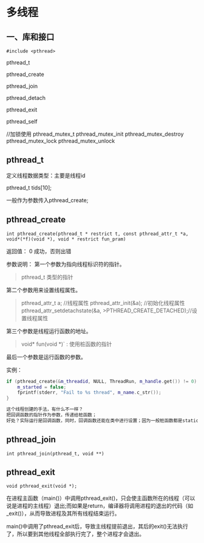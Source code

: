 # 多线程

## 一、库和接口

`#include <pthread>`


pthread_t

pthread_create

pthread_join

pthread_detach

pthread_exit

pthread_self

//加锁使用
pthread_mutex_t
pthread_mutex_init
pthread_mutex_destroy
pthread_mutex_lock
pthread_mutex_unlock



## pthread_t

定义线程数据类型：主要是线程id

pthread_t tids[10];

一般作为参数传入pthread_create;


## pthread_create

`int pthread_create(pthread_t * restrict t, const pthread_attr_t *a, void*(*f)(void *), void * restrict fun_pram) `

返回值： 0 成功，否则出错

参数说明：
第一个参数为指向线程标识符的指针。
>pthread_t 类型的指针

第二个参数用来设置线程属性。

>pthread_attr_t a; //线程属性
>pthread_attr_init(&a);  //初始化线程属性
>pthread_attr_setdetachstate(&a, >PTHREAD_CREATE_DETACHED);//设置线程属性


第三个参数是线程运行函数的地址。

  >void* fun(void *)` : 使用桩函数的指针

最后一个参数是运行函数的参数。




实例：


``` c++
if (pthread_create(&m_threadid, NULL, ThreadRun, m_handle.get()) != 0) {
    m_started = false;
    fprintf(stderr, "Fail to %s thread", m_name.c_str());
}

这个线程创建的手法，有什么不一样？ 
把回调函数的指针作为参数，传递给桩函数；
好处？实际运行是回调函数，同时，回调函数还能在类中进行设置；因为一般桩函数都是static的独立的函数：static void* fun(void *)

```

## pthread_join

`int pthread_join(pthread_t, void **)`


## pthread_exit

`void pthread_exit(void *);`

在进程主函数（main()）中调用pthread_exit()，只会使主函数所在的线程（可以说是进程的主线程）退出;而如果是return，编译器将调用进程的退出的代码（如_exit()），从而导致进程及其所有线程结束运行。

main()中调用了pthread_exit后，导致主线程提前退出，其后的exit()无法执行了，所以要到其他线程全部执行完了，整个进程才会退出。



## 

##



